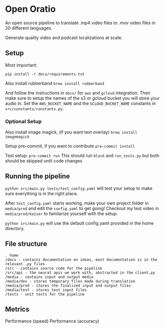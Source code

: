 # Open Oratio

An open source pipeline to translate .mp4 video files to .mov video files in 20 different languages.

Generate quality video and podcast localizations at scale.

## Setup

Most important:

`pip install -r docs/requirements.txt`

Also install rubberband
`brew install rubberband`

And follow the instructions in `docs/` for `aws` and `gcloud` integration.
Then make sure to setup the names of the s3 or gcloud bucket you will store your audio in.
Set the `AWS_BUCKET_NAME` and the `GCLOUD_BUCKET_NAME` constants in `src/constants/constants.py`.

### Optional Setup

Also install image magick, (if you want text overlay)
`brew install imagemagick`

Setup pre-commit, if you want to contribute
`pre-commit install`

Test setup: `pre-commit run`
This should run `black` and `run_tests.py` but both should be skipped until code changes

## Running the pipeline

`python src/main.py tests/test_config.yaml` will test your setup to make sure everything is in the right place.

After `test_config.yaml` starts working, make your own project folder in `media/prod` and edit the `config.yaml` 
to get going! Checkout my test video in `media/prod/kaiser` to familarize yourself with the setup.

`python src/main.py` will use the default config.yaml provided in the home directory.

## File structure

```
. home
/docs - contains documentation on ideas, most documentation is in the relevant .py files
/src - contains source code for the pipeline
/src/api - the neural apis we work with, abstracted in the client.py
/media - contains input and output media
/media/dev - stores temporary files made during translation
/media/prod - stores the finalized input and output files
/media/test - stores test input files
/tests - unit tests for the pipeline
```

## Metrics

Performance (speed)
Performance (accuracy)
